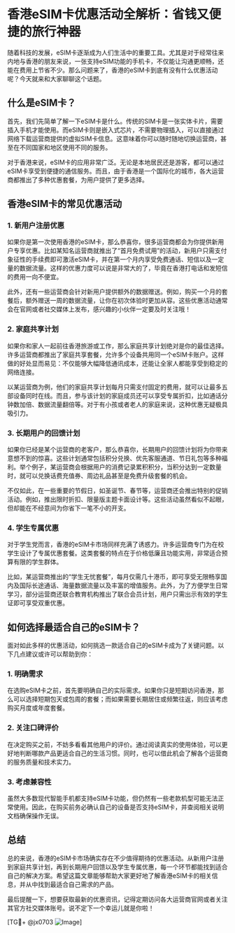 # 香港eSIM卡优惠活动全解析：省钱又便捷的旅行神器

随着科技的发展，eSIM卡逐渐成为人们生活中的重要工具。尤其是对于经常往来内地与香港的朋友来说，一张支持eSIM功能的手机卡，不仅能让沟通更顺畅，还能在费用上节省不少。那么问题来了，香港的eSIM卡到底有没有什么优惠活动呢？今天就来和大家聊聊这个话题。

## 什么是eSIM卡？

首先，我们先简单了解一下eSIM卡是什么。传统的SIM卡是一张实体卡片，需要插入手机才能使用。而eSIM卡则是嵌入式芯片，不需要物理插入，可以直接通过网络下载运营商提供的虚拟SIM卡信息。这意味着你可以随时随地切换运营商，甚至在不同国家和地区使用不同的服务。

对于香港来说，eSIM卡的应用非常广泛。无论是本地居民还是游客，都可以通过eSIM卡享受到便捷的通信服务。而且，由于香港是一个国际化的城市，各大运营商都推出了多种优惠套餐，为用户提供了更多选择。

## 香港eSIM卡的常见优惠活动

### 1. 新用户注册优惠

如果你是第一次使用香港的eSIM卡，那么恭喜你，很多运营商都会为你提供新用户专享优惠。比如某知名运营商就推出了“首月免费试用”的活动，新用户只需支付象征性的手续费即可激活eSIM卡，并在第一个月内享受免费通话、短信以及一定量的数据流量。这样的优惠力度可以说是非常大的了，毕竟在香港打电话和发短信的费用一向不便宜。

此外，还有一些运营商会针对新用户提供额外的数据赠送。例如，购买一个月的套餐后，额外赠送一周的数据流量，让你在初次体验时更加从容。这些优惠活动通常会在官网或者社交媒体上发布，感兴趣的小伙伴一定要及时关注哦！

### 2. 家庭共享计划

如果你和家人一起前往香港旅游或工作，那么家庭共享计划绝对是你的最佳选择。许多运营商都推出了家庭共享套餐，允许多个设备共用同一个eSIM卡账户。这样做的好处显而易见：不仅能够大幅降低通讯成本，还能让全家人都能享受到稳定的网络连接。

以某运营商为例，他们的家庭共享计划每月只需支付固定的费用，就可以让最多五部设备同时在线。而且，参与该计划的家庭成员还可以享受专属折扣，比如通话分钟数加倍、数据流量翻倍等。对于有小孩或者老人的家庭来说，这种优惠无疑极具吸引力。

### 3. 长期用户的回馈计划

如果你已经是某个运营商的老客户，那么恭喜你，长期用户的回馈计划将为你带来意想不到的惊喜。这些计划通常包括积分兑换、优先客服通道、节日礼包等多种福利。举个例子，某运营商会根据用户的消费记录累积积分，当积分达到一定数量时，就可以兑换话费充值券、周边礼品甚至是免费升级套餐的机会。

不仅如此，在一些重要的节假日，如圣诞节、春节等，运营商还会推出特别的促销活动。例如，推出限时折扣、限量版主题卡面设计等。这些活动虽然看似不起眼，但却能在不经意间为你省下一笔不小的开支。

### 4. 学生专属优惠

对于学生党而言，香港的eSIM卡市场同样充满了诱惑力。许多运营商专门为在校学生设计了专属优惠套餐。这类套餐的特点在于价格低廉且功能实用，非常适合预算有限的学生群体。

比如，某运营商推出的“学生无忧套餐”，每月仅需几十港币，即可享受无限畅享国内及国际长途通话、海量数据流量以及丰富的增值服务。此外，为了方便学生日常学习，部分运营商还联合教育机构推出了联合会员计划，用户只需出示有效的学生证即可享受双重优惠。

## 如何选择最适合自己的eSIM卡？

面对如此多样的优惠活动，如何挑选一款适合自己的eSIM卡成为了关键问题。以下几点建议或许可以帮助到你：

### 1. 明确需求

在选购eSIM卡之前，首先要明确自己的实际需求。如果你只是短期访问香港，那么可以选择短期包天或包周的套餐；而如果需要长期居住或频繁往返，则应该考虑购买月度或年度套餐。

### 2. 关注口碑评价

在决定购买之前，不妨多看看其他用户的评价。通过阅读真实的使用体验，可以更好地判断哪款产品更适合自己的生活习惯。同时，也可以借此机会了解各个运营商的服务质量和技术实力。

### 3. 考虑兼容性

虽然大多数现代智能手机都支持eSIM卡功能，但仍然有一些老款机型可能无法正常使用。因此，在购买前务必确认自己的设备是否支持eSIM卡，并查阅相关说明文档确保操作无误。

## 总结

总的来说，香港的eSIM卡市场确实存在不少值得期待的优惠活动。从新用户注册到家庭共享计划，再到长期用户回馈以及学生专属优惠，每一个环节都能找到适合自己的解决方案。希望这篇文章能够帮助大家更好地了解香港eSIM卡的相关信息，并从中找到最适合自己需求的产品。

最后提醒一下，想要获取最新的优惠资讯，记得定期访问各大运营商官网或者关注其官方社交媒体账号。说不定下一个幸运儿就是你啦！

[TG💪+ @jx0703 ![Image](https://github.com/user-attachments/assets/dbca1d08-cadb-493c-b0ec-ad6f7a83f270)]
